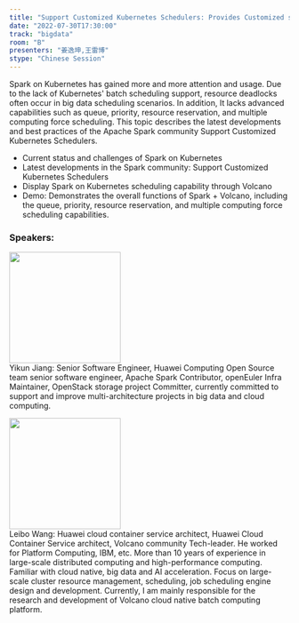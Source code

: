 ```yaml
---
title: "Support Customized Kubernetes Schedulers: Provides Customized scheduling capabilities for Spark on Kubernetes"
date: "2022-07-30T17:30:00"
track: "bigdata"
room: "B"
presenters: "姜逸坤,王雷博"
stype: "Chinese Session"
---
```

Spark on Kubernetes has gained more and more attention and usage. Due to the lack of Kubernetes' batch scheduling support, resource deadlocks often occur in big data scheduling scenarios. In addition, It lacks advanced capabilities such as queue, priority, resource reservation, and multiple computing force scheduling. This topic describes the latest developments and best practices of the Apache Spark community Support Customized Kubernetes Schedulers.

- Current status and challenges of Spark on Kubernetes
- Latest developments in the Spark community: Support Customized Kubernetes Schedulers
- Display Spark on Kubernetes scheduling capability through Volcano
- Demo: Demonstrates the overall functions of Spark + Volcano, including the queue, priority, resource reservation, and multiple computing force scheduling capabilities.
 ### Speakers: 
 <img src="images/speaker/1202.png" width="200" /><br>Yikun Jiang: Senior Software Engineer, Huawei Computing Open Source team senior software engineer, Apache Spark Contributor, openEuler Infra Maintainer, OpenStack storage project Committer, currently committed to support and improve multi-architecture projects in big data and cloud computing.

 <img src="images/speaker/1202_2.png" width="200" /><br>Leibo Wang: Huawei cloud container service architect, Huawei Cloud Container Service architect, Volcano community Tech-leader. He worked for Platform Computing, IBM, etc. More than 10 years of experience in large-scale distributed computing and high-performance computing. Familiar with cloud native, big data and AI acceleration. Focus on large-scale cluster resource management, scheduling, job scheduling engine design and development. Currently, I am mainly responsible for the research and development of Volcano cloud native batch computing platform.

 
